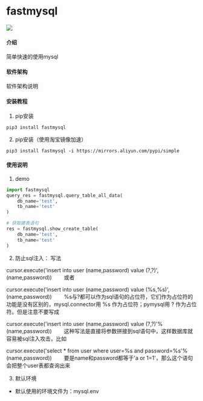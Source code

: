 # fastmysql
![](https://img.shields.io/badge/Python-3.8.6-green.svg)

#### 介绍
简单快速的使用mysql

#### 软件架构
软件架构说明


#### 安装教程

1.  pip安装
```shell script
pip3 install fastmysql
```
2.  pip安装（使用淘宝镜像加速）
```shell script
pip3 install fastmysql -i https://mirrors.aliyun.com/pypi/simple
```

#### 使用说明

1.  demo
```python
import fastmysql
query_res = fastmysql.query_table_all_data(
    db_name='test', 
    tb_name='test'
)

# 获取建表语句
res = fastmysql.show_create_table(
    db_name='test',
    tb_name='test'
)
```

2.  防止sql注入：
写法

cursor.execute('insert into user (name,password) value (?,?)',(name,password))
　　或者

cursor.execute('insert into user (name,password) value (%s,%s)',(name,password))
　　%s与?都可以作为sql语句的占位符，它们作为占位符的功能是没有区别的，mysql.connector用 %s 作为占位符；pymysql用 ? 作为占位符。但是注意不要写成

cursor.execute('insert into user (name,password) value (?,?)'%(name,password))
　　这种写法是直接将参数拼接到sql语句中，这样数据库就容易被sql注入攻击，比如

cursor.execute('select * from user where user=%s and password=%s'%(name,password))
　　要是name和password都等于'a or 1=1'，那么这个语句会把整个user表都查询出来

3.  默认环境
- 默认使用的环境文件为：mysql.env